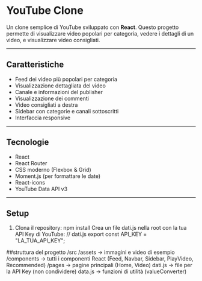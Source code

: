 # YouTube Clone

Un clone semplice di YouTube sviluppato con **React**. Questo progetto permette di visualizzare video popolari per categoria, vedere i dettagli di un video, e visualizzare video consigliati.

---

## Caratteristiche

- Feed dei video più popolari per categoria
- Visualizzazione dettagliata del video
- Canale e informazioni del publisher
- Visualizzazione dei commenti
- Video consigliati a destra
- Sidebar con categorie e canali sottoscritti
- Interfaccia responsive

---

## Tecnologie

- React
- React Router
- CSS moderno (Flexbox & Grid)
- Moment.js (per formattare le date)
- React-icons
- YouTube Data API v3

---

## Setup

1. Clona il repository:
npm install
Crea un file dati.js nella root con la tua API Key di YouTube:
// dati.js
export const API_KEY = "LA_TUA_API_KEY";

##struttura del progetto
/src
  /assets      → immagini e video di esempio
  /components  → tutti i componenti React (Feed, Navbar, Sidebar, PlayVideo, Recommended)
  /pages       → pagine principali (Home, Video)
  dati.js      → file per la API Key (non condividere)
  data.js      → funzioni di utilità (valueConverter)

